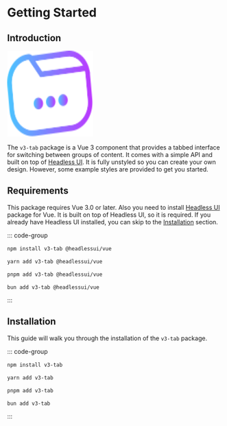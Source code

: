 # Getting Started

## Introduction

<img class="logo" src="../assets/v3-tabs.svg" alt="MarineGEO circle logo" style="height: 200px; width:200px;"/>

The `v3-tab` package is a Vue 3 component that provides a tabbed interface for switching between groups of content. It comes with a simple API and built on top of [Headless UI](https://headlessui.dev/). It is fully unstyled so you can create your own design. However, some example styles are provided to get you started.

## Requirements

This package requires Vue 3.0 or later. Also you need to install [Headless UI](https://headlessui.dev/) package for Vue. It is built on top of Headless UI, so it is required. If you already have Headless UI installed, you can skip to the [Installation](#installation) section.

::: code-group

```npm
npm install v3-tab @headlessui/vue
```

```yarn
yarn add v3-tab @headlessui/vue
```

```pnpm
pnpm add v3-tab @headlessui/vue
```

```bun
bun add v3-tab @headlessui/vue
```

:::

## Installation

This guide will walk you through the installation of the `v3-tab` package.

::: code-group

```npm
npm install v3-tab
```

```yarn
yarn add v3-tab
```

```pnpm
pnpm add v3-tab
```

```bun
bun add v3-tab
```

:::
